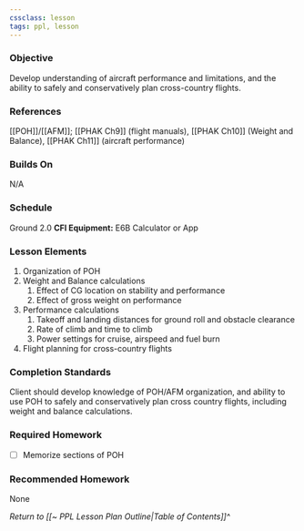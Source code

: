 ```yaml
---
cssclass: lesson
tags: ppl, lesson
---
```

### Objective
Develop understanding of aircraft performance and limitations, and the ability to safely and conservatively plan cross-country flights.

### References
[[POH]]/[[AFM]]; [[PHAK Ch9]] (flight manuals), [[PHAK Ch10]] (Weight and Balance), [[PHAK Ch11]] (aircraft performance)

### Builds On
N/A

### Schedule
Ground 2.0
**CFI Equipment:** E6B Calculator or App

### Lesson Elements
1. Organization of POH
2. Weight and Balance calculations
	1. Effect of CG location on stability and performance
	2. Effect of gross weight on performance
3. Performance calculations
	1. Takeoff and landing distances for ground roll and obstacle clearance
	2. Rate of climb and time to climb
	3. Power settings for cruise, airspeed and fuel burn
4. Flight planning for cross-country flights

### Completion Standards
Client should develop knowledge of POH/AFM organization, and ability to use POH to safely and conservatively plan cross country flights, including weight and balance calculations.

### Required Homework
 
- [ ] Memorize sections of POH

### Recommended Homework
None

*Return to [[~ PPL Lesson Plan Outline|Table of Contents]]^*